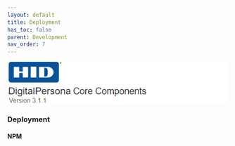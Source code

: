 ```yaml
---
layout: default
title: Deployment
has_toc: false
parent: Development
nav_order: 7
---
```


![](../../docs/assets/HID-DPAM-Core.png)
### Deployment

#### NPM
